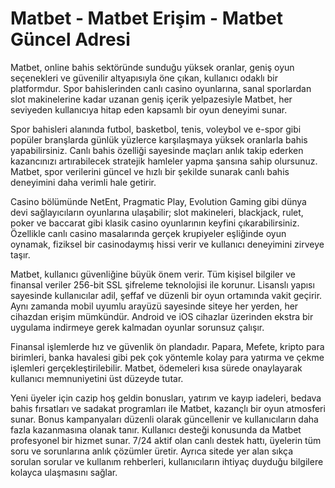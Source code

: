 # Matbet - Matbet Erişim - Matbet Güncel Adresi

Matbet, online bahis sektöründe sunduğu yüksek oranlar, geniş oyun seçenekleri ve güvenilir altyapısıyla öne çıkan, kullanıcı odaklı bir platformdur. Spor bahislerinden canlı casino oyunlarına, sanal sporlardan slot makinelerine kadar uzanan geniş içerik yelpazesiyle Matbet, her seviyeden kullanıcıya hitap eden kapsamlı bir oyun deneyimi sunar.

Spor bahisleri alanında futbol, basketbol, tenis, voleybol ve e-spor gibi popüler branşlarda günlük yüzlerce karşılaşmaya yüksek oranlarla bahis yapabilirsiniz. Canlı bahis özelliği sayesinde maçları anlık takip ederken kazancınızı artırabilecek stratejik hamleler yapma şansına sahip olursunuz. Matbet, spor verilerini güncel ve hızlı bir şekilde sunarak canlı bahis deneyimini daha verimli hale getirir.

Casino bölümünde NetEnt, Pragmatic Play, Evolution Gaming gibi dünya devi sağlayıcıların oyunlarına ulaşabilir; slot makineleri, blackjack, rulet, poker ve baccarat gibi klasik casino oyunlarının keyfini çıkarabilirsiniz. Özellikle canlı casino masalarında gerçek krupiyeler eşliğinde oyun oynamak, fiziksel bir casinodaymış hissi verir ve kullanıcı deneyimini zirveye taşır.

Matbet, kullanıcı güvenliğine büyük önem verir. Tüm kişisel bilgiler ve finansal veriler 256-bit SSL şifreleme teknolojisi ile korunur. Lisanslı yapısı sayesinde kullanıcılar adil, şeffaf ve düzenli bir oyun ortamında vakit geçirir. Aynı zamanda mobil uyumlu arayüzü sayesinde siteye her yerden, her cihazdan erişim mümkündür. Android ve iOS cihazlar üzerinden ekstra bir uygulama indirmeye gerek kalmadan oyunlar sorunsuz çalışır.

Finansal işlemlerde hız ve güvenlik ön plandadır. Papara, Mefete, kripto para birimleri, banka havalesi gibi pek çok yöntemle kolay para yatırma ve çekme işlemleri gerçekleştirilebilir. Matbet, ödemeleri kısa sürede onaylayarak kullanıcı memnuniyetini üst düzeyde tutar.

Yeni üyeler için cazip hoş geldin bonusları, yatırım ve kayıp iadeleri, bedava bahis fırsatları ve sadakat programları ile Matbet, kazançlı bir oyun atmosferi sunar. Bonus kampanyaları düzenli olarak güncellenir ve kullanıcıların daha fazla kazanmasına olanak tanır. Kullanıcı desteği konusunda da Matbet profesyonel bir hizmet sunar. 7/24 aktif olan canlı destek hattı, üyelerin tüm soru ve sorunlarına anlık çözümler üretir. Ayrıca sitede yer alan sıkça sorulan sorular ve kullanım rehberleri, kullanıcıların ihtiyaç duyduğu bilgilere kolayca ulaşmasını sağlar.
